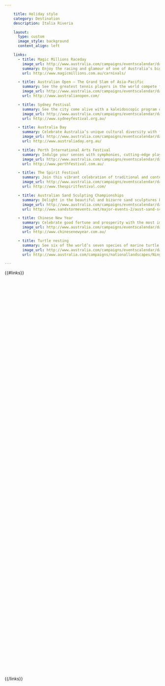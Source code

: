 ```yaml
---

    title: Holiday style
    category: Destination
    description: Italia Riveria

    layout:
      type: custom
      image_style: background
      content_align: left

    links:
      - title: Magic Millions Raceday
        image_url: http://www.australia.com/campaigns/eventscalendar/data/images/lrg/m01-06.jpg
        summary: Enjoy the racing and glamour of one of Australia’s biggest Carnival thoroughbred events held on the vibrant Gold Coast.
        url: http://www.magicmillions.com.au/carnivals/

      - title: Australian Open – The Grand Slam of Asia-Pacific
        summary: See the greatest tennis players in the world compete for this coveted grand slam trophy in the vibrant cosmopolitan city of Melbourne.
        image_url: http://www.australia.com/campaigns/eventscalendar/data/images/lrg/m01-02.jpg
        url: http://www.australianopen.com/

      - title: Sydney Festival
        summary: See the city come alive with a kaleidoscopic program of theatre, music, dance and visual arts, free outdoor concerts and pop-up bars.
        image_url: http://www.australia.com/campaigns/eventscalendar/data/images/lrg/m01-04.jpg
        url: http://www.sydneyfestival.org.au/

      - title: Australia Day
        summary: Celebrate Australia’s unique cultural diversity with family and friends and reflect on our nation’s heritage.
        image_url: http://www.australia.com/campaigns/eventscalendar/data/images/lrg/m01-07.jpg
        url: http://www.australiaday.org.au/

      - title: Perth International Arts Festival
        summary: Indulge your senses with symphonies, cutting-edge plays and art presented both indoors and outdoors in Perth.
        image_url: http://www.australia.com/campaigns/eventscalendar/data/images/lrg/m02-05.jpg
        url: http://www.perthfestival.com.au/

      - title: The Spirit Festival
        summary: Join this vibrant celebration of traditional and contemporary Aboriginal and Torres Strait Islander culture, art, dance and music.
        image_url: http://www.australia.com/campaigns/eventscalendar/data/images/lrg/m02-02.jpg
        url: http://www.thespiritfestival.com/

      - title: Australian Sand Sculpting Championships
        summary: Delight in the beautiful and bizarre sand sculptures built on Surfers Paradise Beach.
        image_url: http://www.australia.com/campaigns/eventscalendar/data/images/lrg/m02-03.jpg
        url: http://www.sandstormevents.net/major-events-2/aust-sand-sculpting-championships/

      - title: Chinese New Year
        summary: Celebrate good fortune and prosperity with the most important celebration in the Chinese calendar.
        image_url: http://www.australia.com/campaigns/eventscalendar/data/images/lrg/m02-04.jpg
        url: http://www.chinesenewyear.com.au/

      - title: Turtle nesting
        summary: See six of the world’s seven species of marine turtle come ashore from Ningaloo Reef to nest on the West Coast of Australia.
        image_url: http://www.australia.com/campaigns/eventscalendar/data/images/lrg/m02-10.jpg
        url: http://www.australia.com/campaigns/nationallandscapes/NingalooSharkBay.htm

---
```

<style>
  #event-cards {
    margin: 0;
    padding: 0;
    height: 100%;
    list-style: none;

    -webkit-perspective: 1000;
    -moz-perspective: 1000;
    -o-perspective: 1000;
    perspective: 1000;
  }

  #event-cards li {
    height: 33.3%;
    width: 33.3%;
    background-size: cover;
  }

  #event-cards .flipper {
    position: relative;
    width: 100%;
    height: 100%;

    -webkit-transition: 0.6s;
    -moz-transition: 0.6s;
    -o-transition: 0.6s;
    transition: 0.6s;

    -webkit-transform-style: preserve-3d;
    -moz-transform-style: preserve-3d;
    -o-transform-style: preserve-3d;
    transform-style: preserve-3d;
  }

	#event-cards li:hover .flipper,
  #event-cards li.hover .flipper {
    -webkit-transform: rotateY(180deg);
    -moz-transform: rotateY(180deg);
    -o-transform: rotateY(180deg);
    transform: rotateY(180deg);
	}

  #event-cards li .image {
  	position: absolute;
  	top: 0;
  	left: 0;
  }

  /* front pane, placed above back */
  #event-cards li .image {
    position: absolute;
    top: 0;
    right: 0;
    bottom: 0;
    left: 0;
    z-index: 2;
    background-position: center;
    background-size: cover;

    -webkit-backface-visibility: hidden;
    -moz-backface-visibility: hidden;
    -o-backface-visibility: hidden;
    backface-visibility: hidden;
  }

  /* back, initially hidden pane */
  #event-cards li .info {
    position: absolute;
    top: 0;
    right: 0;
    bottom: 0;
    left: 0;
    z-index: 2;
    overflow: auto;
    padding: 20px;
    background: #fff;
    color: #333;
    font-size: 14px;

    -webkit-transform: rotateY(180deg);
    -moz-transform: rotateY(180deg);
    -o-transform: rotateY(180deg);
    transform: rotateY(180deg);

    -webkit-backface-visibility: hidden;
    -moz-backface-visibility: hidden;
    -o-backface-visibility: hidden;
    backface-visibility: hidden;
  }

  #event-month-list {
    float: left;
    width: 31%;
    text-align: left;
    font-weight: normal;
    font-family: "EB Garamond";
  }

  #event-month-list .event-title {
    margin: 20px 0;
    text-align: center;
    letter-spacing: 2px;
    font-weight: normal;
    font-size: 24px;
  }

  #event-month-list .event-month {
    margin: 15px 0;
    padding: 0;
    border-bottom: 1px solid #111;
    font-weight: normal;
    font-size: 18px;
    font-family: "EB Garamond";
  }

  #event-month-list .event-list {
    margin: 0;
    padding: 0;
  }

  #event-month-list .event-list h3 {
    margin: 0;
    font-weight: normal;
    font-family: "EB Garamond";
  }

  #event-month-list .event-list li {
    margin-bottom: 1em;
    text-align: left;
  }

  #event-month-list address {
    color: #404040;
  }

  #event-month-list date {
    float: right;
    color: #404040;
  }
</style>

<div class="cover col x8">
  <ul id="event-cards" class="no-gutter">
  {{#links}}
    <li class="event col x4" ontouchstart="this.classList.toggle('hover')" data-track="hotspot:click" title="{{ title}} ">
      <div href="{{ url }}" class="flipper">
        <div class="image" style='background-image: url({{ image_url }})'></div>
        <div class="info">
          <h3>{{ title }}</h3>
          <p>{{ summary }}</p>
          <a href="{{ url }}"  data-track="link:click" title="{{ url }} " target="_blank">Learn more</a>
        </div>
      </div>
    </li>
  {{/links}}
  </ul>
</div>

<div id="event-month-list" class="content col x4">
  <h1 class="event-title">{{ title }}</h1>
  <h2 class="event-month">Janurary</h2>
  <ol class="event-list">
    <li>
      <h3>Magic Millions Raceday</h3>
      <date>11 Jan</date>
      <address>Gold Coast, QLD</address>
    </li>

    <li>
      <h3>AustraLian Open</h3>
      <date>13 Jan</date>
      <address>Melbourne, VIC</address>
    </li>

    <li>
      <h3>Sydney Festival</h3>
      <date>9-26 Jan</date>
      <address>Sydney, NSW</address>
    </li>

    <li>
      <h3>Australia Day</h3>
      <date>26 Jan</date>
      <address>Nation Wide</address>
    </li>
  </ol>

  <h2 class="event-month">Feburary</h2>
  <ol class="event-list" start="5">
    <li>
      <h3>Pearth International Arts Festival</h3>
      <date>7 Feb - 1 Mar</date>
      <address>Perth, WA</address>
    </li>
    <li>
      <h3>The Spirit Festival</h3>
      <date>15-17 Jan</date>
      <address>Adelaide, SA</address>
    </li>
    <li>
      <h3>Sand Sculpting Championships</h3>
      <date>14-Feb-2Mar</date>
      <address>Melbourne, VIC</address>
    </li>
    <li>
      <h3>Chinese New Year</h3>
      <date>18-28 Jan</date>
      <address>Australia-wide</address>
    </li>
    <li>
      <h3>Turtle Nesting Season</h3>
      <date>Dec-April</date>
      <address>reat Barrier Reef, QLD</address>
    </li>
  </ol>
</div>

